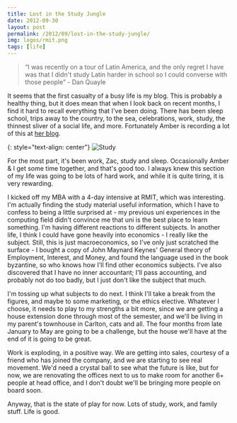 ```yaml
---
title: Lost in the Study Jungle
date: 2012-09-30
layout: post
permalink: /2012/09/lost-in-the-study-jungle/
img: logos/rmit.png
tags: [life]
---
```

<blockquote>
“I was recently on a tour of Latin America, and the only regret I have was that I didn't study Latin harder in school so I could converse with those people” - Dan Quayle
</blockquote>

It seems that the first casualty of a busy life is my blog. This is probably a healthy thing, but it does mean that when I look back on recent months, I find it hard to recall everything that I've been doing. There has been sleep school, trips away to the country, to the sea, celebrations, work, study, the thinnest sliver of a social life, and more. Fortunately Amber is recording a lot of this at [her blog](http://www.gypsycatdreams.com).

{: style="text-align: center"}
![Study]({{site.baseurl}}/assets/img/2012/2012-09-30-study.jpg)

For the most part, it's been work, Zac, study and sleep. Occasionally Amber & I get some time together, and that's good too. I always knew this section of my life was going to be lots of hard work, and while it is quite tiring, it is very rewarding.

I kicked off my MBA with a 4-day intensive at RMIT, which was interesting. I'm actually finding the study material useful information, which I have to confess to being a little surprised at - my previous uni experiences in the computing field didn't convince me that uni is the best place to learn something. I'm having different reactions to different subjects. In another life, I think I could have gone heavily into economics - I really like the subject. Still, this is just macroeconomics, so I've only just scratched the surface - I bought a copy of John Maynard Keynes' General theory of Employment, Interest, and Money, and found the language used in the book byzantine, so who knows how I'll find other economics subjects. I've also discovered that I have no inner accountant; I'll pass accounting, and probably not do too badly, but I just don't like the subject that much.

I'm tossing up what subjects to do next. I think I'll take a break from the figures, and maybe to some marketing, or the ethics elective. Whatever I choose, it needs to play to my strengths a bit more, since we are getting a house extension done through most of the semester, and we'll be living in my parent's townhouse in Carlton, cats and all. The four months from late January to May are going to be a challenge, but the house we'll have at the end of it is going to be great.

Work is exploding, in a positive way. We are getting into sales, courtesy of a friend who has joined the company, and we are starting to see real movement. We'd need a crystal ball to see what the future is like, but for now, we are renovating the offices next to us to make room for another 6+ people at head office, and I don't doubt we'll be bringing more people on board soon.

Anyway, that is the state of play for now. Lots of study, work, and family stuff. Life is good.
